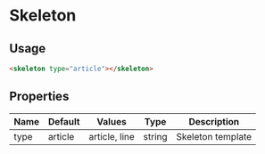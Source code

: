 # Skeleton

## Usage

```html
<skeleton type="article"></skeleton>
```

## Properties

| Name  | Default  | Values  |  Type | Description  |
|---|---|---|---|---|
| type | article | article, line | string | Skeleton template